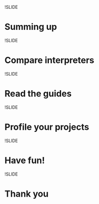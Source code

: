 !SLIDE

# Summing up

!SLIDE

# Compare interpreters

!SLIDE

# Read the guides

!SLIDE

# Profile your projects

!SLIDE

# Have fun!

!SLIDE

# Thank you
